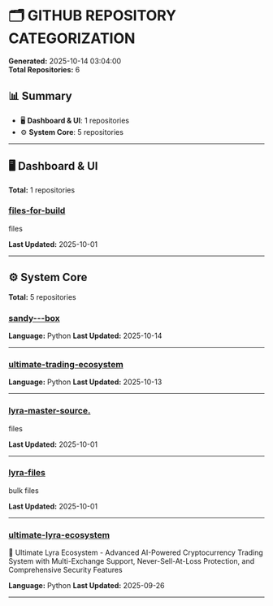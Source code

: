 # 🗂️ GITHUB REPOSITORY CATEGORIZATION

**Generated:** 2025-10-14 03:04:00  
**Total Repositories:** 6

## 📊 Summary

- 🖥️ **Dashboard & UI**: 1 repositories
- ⚙️ **System Core**: 5 repositories

---

## 🖥️ Dashboard & UI

**Total:** 1 repositories

### [files-for-build](https://github.com/halvo78/files-for-build)

files

**Last Updated:** 2025-10-01

---

## ⚙️ System Core

**Total:** 5 repositories

### [sandy---box](https://github.com/halvo78/sandy---box)

**Language:** Python
**Last Updated:** 2025-10-14

---

### [ultimate-trading-ecosystem](https://github.com/halvo78/ultimate-trading-ecosystem)

**Language:** Python
**Last Updated:** 2025-10-13

---

### [lyra-master-source.](https://github.com/halvo78/lyra-master-source.)

files

**Last Updated:** 2025-10-01

---

### [lyra-files](https://github.com/halvo78/lyra-files)

bulk files

**Last Updated:** 2025-10-01

---

### [ultimate-lyra-ecosystem](https://github.com/halvo78/ultimate-lyra-ecosystem)

🚀 Ultimate Lyra Ecosystem - Advanced AI-Powered Cryptocurrency Trading System with Multi-Exchange Support, Never-Sell-At-Loss Protection, and Comprehensive Security Features

**Language:** Python
**Last Updated:** 2025-09-26

---

